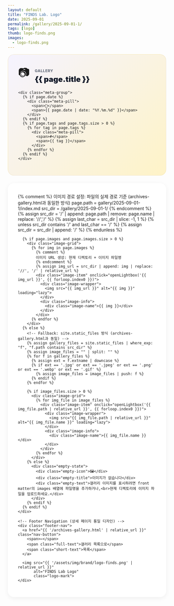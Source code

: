 ```yaml
---
layout: default
title: "FINDS Lab. Logo"
date: 2025-09-01
permalink: /gallery/2025-09-01-1/
tags: [logo]
thumb: logo-finds.png
images:
  - logo-finds.png
---
```


<style>
  :root {
    --primary-gold: rgb(214, 177, 77);
    --light-gold: rgb(234, 207, 127);
    --accent-red: rgb(172, 14, 14);
  }
  
  /* Hero Section (상세 페이지 통일 디자인) */
  .hero-section {
    background: linear-gradient(135deg, #f5f3ff 0%, #fef3c7 100%);
    border: 1px solid rgba(214,177,77,0.2);
    border-radius: 20px;
    padding: 32px;
    margin-bottom: 24px;
  }
  
  .hero-header {
    display: flex;
    align-items: center;
    gap: 16px;
    margin-bottom: 20px;
  }
  
  .hero-icon {
    font-size: 36px;
    flex-shrink: 0;
  }
  
  .hero-title-group {
    flex: 1;
  }
  
  .hero-category {
    font-size: 12px;
    font-weight: 800;
    text-transform: uppercase;
    color: #6b7280;
    letter-spacing: 0.5px;
    margin-bottom: 4px;
  }
  
  .hero-title {
    font-size: 24px;
    font-weight: 900;
    color: #111827;
    line-height: 1.3;
    margin: 0;
  }
  
  .meta-group {
    display: flex;
    flex-wrap: wrap;
    gap: 12px;
  }
  
  .meta-pill {
    background: white;
    border: 2px solid var(--primary-gold);
    padding: 6px 14px;
    border-radius: 999px;
    font-size: 13px;
    font-weight: 700;
    display: inline-flex;
    align-items: center;
    gap: 6px;
    transition: all 0.2s;
  }
  
  .meta-pill:hover {
    transform: translateY(-2px);
    box-shadow: 0 4px 12px rgba(214,177,77,0.2);
  }
  
  /* Content Card (상세 페이지 통일 디자인) */
  .content-card {
    background: white;
    border-radius: 20px;
    box-shadow: 0 4px 16px rgba(0,0,0,0.06);
    overflow: hidden;
  }
  
  .content-body {
    padding: 32px;
  }
  
  /* Image Grid (갤러리 전용) */
  .image-grid {
    display: grid;
    grid-template-columns: repeat(auto-fill, minmax(280px, 1fr));
    gap: 20px;
  }
  
  .image-item {
    background: white;
    border: 2px solid #e5e7eb;
    border-radius: 12px;
    overflow: hidden;
    transition: all 0.2s;
    cursor: pointer;
  }
  
  .image-item:hover {
    transform: translateY(-4px);
    box-shadow: 0 12px 24px rgba(0,0,0,0.08);
    border-color: var(--primary-gold);
  }
  
  .image-wrapper {
    aspect-ratio: 16/9;
    background: #f9fafb;
    display: flex;
    align-items: center;
    justify-content: center;
    overflow: hidden;
    position: relative;
  }
  
  .image-wrapper img {
    width: 100%;
    height: 100%;
    object-fit: contain;
    transition: transform 0.3s ease;
  }
  
  .image-item:hover .image-wrapper img {
    transform: scale(1.05);
  }
  
  .image-info {
    padding: 12px 16px;
    border-top: 1px solid #f3f4f6;
    background: linear-gradient(to bottom, #ffffff, #fafafa);
  }
  
  .image-name {
    font-size: 13px;
    font-weight: 700;
    color: #374151;
    text-align: center;
  }
  
  /* Modal/Lightbox */
  .lightbox {
    position: fixed;
    inset: 0;
    background: rgba(0,0,0,0.95);
    z-index: 10000;
    display: none;
    align-items: center;
    justify-content: center;
    padding: 20px;
    backdrop-filter: blur(10px);
  }
  
  .lightbox.show {
    display: flex;
    animation: fadeIn 0.3s ease;
  }
  
  @keyframes fadeIn {
    from { opacity: 0; }
    to { opacity: 1; }
  }
  
  .lightbox-content {
    position: relative;
    max-width: 90%;
    max-height: 90vh;
    display: flex;
    align-items: center;
    justify-content: center;
  }
  
  .lightbox-image {
    max-width: 100%;
    max-height: 90vh;
    object-fit: contain;
    border-radius: 8px;
    box-shadow: 0 20px 60px rgba(0,0,0,0.5);
  }
  
  .lightbox-close {
    position: absolute;
    top: 20px;
    right: 20px;
    width: 44px;
    height: 44px;
    background: rgba(255,255,255,0.1);
    border: 2px solid rgba(255,255,255,0.3);
    border-radius: 50%;
    color: #fff;
    font-size: 24px;
    cursor: pointer;
    display: flex;
    align-items: center;
    justify-content: center;
    transition: all 0.2s;
    backdrop-filter: blur(10px);
  }
  
  .lightbox-close:hover {
    background: rgba(255,255,255,0.2);
    transform: scale(1.1);
  }
  
  .lightbox-nav {
    position: absolute;
    top: 50%;
    transform: translateY(-50%);
    width: 44px;
    height: 44px;
    background: rgba(255,255,255,0.1);
    border: 2px solid rgba(255,255,255,0.3);
    border-radius: 50%;
    color: #fff;
    font-size: 20px;
    cursor: pointer;
    display: flex;
    align-items: center;
    justify-content: center;
    transition: all 0.2s;
    backdrop-filter: blur(10px);
  }
  
  .lightbox-nav:hover {
    background: rgba(255,255,255,0.2);
  }
  
  .lightbox-prev {
    left: 20px;
  }
  
  .lightbox-next {
    right: 20px;
  }
  
  /* Footer Navigation (상세 페이지 통일 디자인) */
  .footer-nav {
    padding: 24px 32px;
    border-top: 1px solid #e5e7eb;
    display: flex;
    justify-content: space-between;
    align-items: center;
  }
  
  .nav-button {
    display: inline-flex;
    align-items: center;
    gap: 6px;
    padding: 10px 20px;
    background: white;
    border: 2px solid #e5e7eb;
    border-radius: 999px;
    font-weight: 700;
    font-size: 13px;
    color: #374151;
    transition: all 0.2s;
    text-decoration: none;
  }
  
  .nav-button:hover {
    border-color: var(--primary-gold);
    transform: translateX(-4px);
    background: rgba(214,177,77,0.05);
  }
  
  .logo-mark {
    height: 24px;
    width: auto;
    opacity: 0.5;
  }
  
  /* Empty State */
  .empty-state {
    padding: 60px 20px;
    text-align: center;
    background: #f9fafb;
    border-radius: 12px;
    border: 1px dashed #e5e7eb;
  }
  
  .empty-icon {
    font-size: 48px;
    margin-bottom: 16px;
  }
  
  .empty-title {
    font-size: 18px;
    font-weight: 800;
    color: #111827;
    margin-bottom: 8px;
  }
  
  .empty-text {
    font-size: 14px;
    color: #6b7280;
  }
  
  /* Responsive */
  @media (max-width: 640px) {
    .hero-section {
      padding: 24px 20px;
    }
    
    .hero-title {
      font-size: 20px;
    }
    
    .content-body {
      padding: 24px 20px;
    }
    
    .image-grid {
      grid-template-columns: repeat(auto-fill, minmax(150px, 1fr));
      gap: 12px;
    }
    
    .nav-button {
      padding: 8px 16px;
      font-size: 12px;
    }
    
    .nav-button .full-text {
      display: none;
    }
    
    .nav-button .short-text {
      display: inline;
    }
    
    .lightbox-nav {
      width: 36px;
      height: 36px;
      font-size: 16px;
    }
    
    .lightbox-prev {
      left: 10px;
    }
    
    .lightbox-next {
      right: 10px;
    }
  }
  
  @media (min-width: 641px) {
    .nav-button .short-text {
      display: none;
    }
  }
</style>

<section class="max-w-5xl mx-auto px-4 mt-8 pb-12">
  <!-- Hero Section (상세 페이지 통일 디자인) -->
  <div class="hero-section">
    <div class="hero-header">
      <span class="hero-icon">📷</span>
      <div class="hero-title-group">
        <p class="hero-category">Gallery</p>
        <h1 class="hero-title">{{ page.title }}</h1>
      </div>
    </div>
    
    <div class="meta-group">
      {% if page.date %}
        <div class="meta-pill">
          <span>📅</span>
          <span>{{ page.date | date: "%Y.%m.%d" }}</span>
        </div>
      {% endif %}
      {% if page.tags and page.tags.size > 0 %}
        {% for tag in page.tags %}
          <div class="meta-pill">
            <span>#</span>
            <span>{{ tag }}</span>
          </div>
        {% endfor %}
      {% endif %}
    </div>
  </div>

  <!-- Content Card (상세 페이지 통일 디자인) -->
  <article class="content-card">
    <div class="content-body">
      {% comment %}
      이미지 경로 설정: 파일의 실제 경로 기준 (archives-gallery.html과 동일한 방식)
      page.path = gallery/2025-09-01-1/index.md
      src_dir = /gallery/2025-09-01-1/
      {% endcomment %}
      {% assign src_dir = '/' | append: page.path | remove: page.name | replace: '//','/' %}
      {% assign last_char = src_dir | slice: -1, 1 %}
      {% unless src_dir contains '/' and last_char == '/' %}
        {% assign src_dir = src_dir | append: '/' %}
      {% endunless %}
      
      {% if page.images and page.images.size > 0 %}
        <div class="image-grid">
          {% for img in page.images %}
            {% comment %}
            이미지 URL 생성: 현재 디렉토리 + 이미지 파일명
            {% endcomment %}
            {% assign img_url = src_dir | append: img | replace: '//', '/' | relative_url %}
            <div class="image-item" onclick="openLightbox('{{ img_url }}', {{ forloop.index0 }})">
              <div class="image-wrapper">
                <img src="{{ img_url }}" alt="{{ img }}" loading="lazy">
              </div>
              <div class="image-info">
                <div class="image-name">{{ img }}</div>
              </div>
            </div>
          {% endfor %}
        </div>
      {% else %}
        <!-- Fallback: site.static_files 방식 (archives-gallery.html과 동일) -->
        {% assign gallery_files = site.static_files | where_exp: "f", "f.path contains src_dir" %}
        {% assign image_files = "" | split: "" %}
        {% for f in gallery_files %}
          {% assign ext = f.extname | downcase %}
          {% if ext == '.jpg' or ext == '.jpeg' or ext == '.png' or ext == '.webp' or ext == '.gif' %}
            {% assign image_files = image_files | push: f %}
          {% endif %}
        {% endfor %}
        
        {% if image_files.size > 0 %}
          <div class="image-grid">
            {% for img_file in image_files %}
              <div class="image-item" onclick="openLightbox('{{ img_file.path | relative_url }}', {{ forloop.index0 }})">
                <div class="image-wrapper">
                  <img src="{{ img_file.path | relative_url }}" alt="{{ img_file.name }}" loading="lazy">
                </div>
                <div class="image-info">
                  <div class="image-name">{{ img_file.name }}</div>
                </div>
              </div>
            {% endfor %}
          </div>
        {% else %}
          <div class="empty-state">
            <div class="empty-icon">🖼️</div>
            <div class="empty-title">이미지가 없습니다</div>
            <div class="empty-text">갤러리 이미지를 표시하려면 front matter의 images 배열에 파일명을 추가하거나,<br>현재 디렉토리에 이미지 파일을 업로드하세요.</div>
          </div>
        {% endif %}
      {% endif %}
    </div>
    
    <!-- Footer Navigation (상세 페이지 통일 디자인) -->
    <div class="footer-nav">
      <a href="{{ '/archives-gallery.html' | relative_url }}" class="nav-button">
        <span>←</span>
        <span class="full-text">갤러리 목록으로</span>
        <span class="short-text">목록</span>
      </a>
      
      <img src="{{ '/assets/img/brand/logo-finds.png' | relative_url }}" 
           alt="FINDS Lab Logo" 
           class="logo-mark">
    </div>
  </article>
</section>

<!-- Lightbox Modal -->
<div class="lightbox" id="lightbox" onclick="closeLightbox(event)">
  <button class="lightbox-close" onclick="closeLightbox(event)" aria-label="닫기">✕</button>
  <button class="lightbox-nav lightbox-prev" onclick="navigateLightbox(event, -1)" aria-label="이전">‹</button>
  <button class="lightbox-nav lightbox-next" onclick="navigateLightbox(event, 1)" aria-label="다음">›</button>
  <div class="lightbox-content">
    <img class="lightbox-image" id="lightboxImage" alt="">
  </div>
</div>

<script>
// 이미지 목록 저장
let galleryImages = [];
let currentImageIndex = 0;

// 페이지 로드 시 이미지 목록 수집
document.addEventListener('DOMContentLoaded', function() {
  const imageItems = document.querySelectorAll('.image-item');
  imageItems.forEach((item, index) => {
    const img = item.querySelector('img');
    if (img) {
      galleryImages.push(img.src);
    }
  });
  
  console.log('Gallery images loaded:', galleryImages.length);
});

// 라이트박스 열기
function openLightbox(imageSrc, index) {
  currentImageIndex = index;
  const lightbox = document.getElementById('lightbox');
  const lightboxImage = document.getElementById('lightboxImage');
  
  lightboxImage.src = imageSrc;
  lightbox.classList.add('show');
  document.body.style.overflow = 'hidden';
  
  updateNavButtons();
}

// 라이트박스 닫기
function closeLightbox(event) {
  if (event && event.target && (
    event.target.classList.contains('lightbox-image') ||
    event.target.classList.contains('lightbox-nav')
  )) {
    return;
  }
  
  const lightbox = document.getElementById('lightbox');
  lightbox.classList.remove('show');
  document.body.style.overflow = '';
}

// 이미지 네비게이션
function navigateLightbox(event, direction) {
  event.stopPropagation();
  
  currentImageIndex += direction;
  
  if (currentImageIndex < 0) {
    currentImageIndex = galleryImages.length - 1;
  } else if (currentImageIndex >= galleryImages.length) {
    currentImageIndex = 0;
  }
  
  const lightboxImage = document.getElementById('lightboxImage');
  lightboxImage.src = galleryImages[currentImageIndex];
  
  updateNavButtons();
}

// 네비게이션 버튼 업데이트
function updateNavButtons() {
  const prevBtn = document.querySelector('.lightbox-prev');
  const nextBtn = document.querySelector('.lightbox-next');
  
  if (galleryImages.length <= 1) {
    prevBtn.style.display = 'none';
    nextBtn.style.display = 'none';
  } else {
    prevBtn.style.display = 'flex';
    nextBtn.style.display = 'flex';
  }
}

// 키보드 네비게이션
document.addEventListener('keydown', function(e) {
  if (e.key === 'Escape') {
    const lightbox = document.getElementById('lightbox');
    if (lightbox.classList.contains('show')) {
      closeLightbox(e);
    }
  }
  
  if (e.key === 'ArrowLeft') {
    const lightbox = document.getElementById('lightbox');
    if (lightbox.classList.contains('show')) {
      navigateLightbox(e, -1);
    }
  }
  
  if (e.key === 'ArrowRight') {
    const lightbox = document.getElementById('lightbox');
    if (lightbox.classList.contains('show')) {
      navigateLightbox(e, 1);
    }
  }
});
</script>
